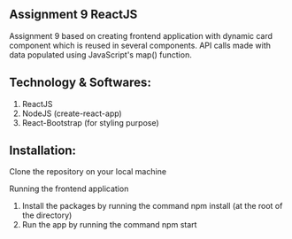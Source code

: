 ## Assignment 9 ReactJS

Assignment 9 based on creating frontend application with dynamic card component which is reused in several components. API calls made with data populated using JavaScript's map() function.

## Technology & Softwares:

1. ReactJS
2. NodeJS (create-react-app)
3. React-Bootstrap (for styling purpose)

## Installation:
Clone the repository on your local machine

Running the frontend application
1. Install the packages by running the command npm install (at the root of the directory)
2. Run the app by running the command npm start